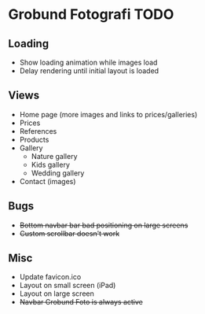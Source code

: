 # Grobund Fotografi TODO

## Loading

-   Show loading animation while images load
-   Delay rendering until initial layout is loaded

## Views

-   Home page (more images and links to prices/galleries)
-   Prices
-   References
-   Products
-   Gallery
    -   Nature gallery
    -   Kids gallery
    -   Wedding gallery
-   Contact (images)

## Bugs

-   ~~Bottom navbar bar bad positioning on large screens~~
-   ~~Custom scrollbar doesn't work~~

## Misc

-   Update favicon.ico
-   Layout on small screen (iPad)
-   Layout on large screen
-   ~~Navbar Grobund Foto is always active~~
